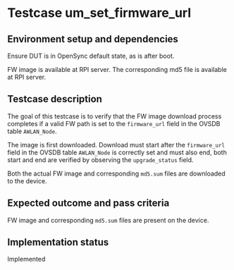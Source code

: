 # Testcase um_set_firmware_url

## Environment setup and dependencies

Ensure DUT is in OpenSync default state, as is after boot.

FW image is available at RPI server. The corresponding md5 file is available at RPI server.

## Testcase description

The goal of this testcase is to verify that the FW image download process completes if a valid FW path is set to the
`firmware_url` field in the OVSDB table `AWLAN_Node`.

The image is first downloaded. Download must start after the `firmware_url` field in the OVSDB table `AWLAN_Node` is
correctly set and must also end, both start and end are verified by observing the `upgrade_status` field.

Both the actual FW image and corresponding `md5.sum` files are downloaded to the device.

## Expected outcome and pass criteria

FW image and corresponding `md5.sum` files are present on the device.

## Implementation status

Implemented

